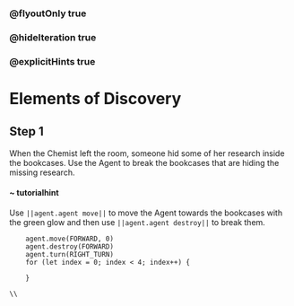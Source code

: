 ### @flyoutOnly true
### @hideIteration true
### @explicitHints true

# Elements of Discovery

## Step 1
When the Chemist left the room, someone hid some of her research inside the bookcases. Use the Agent to break the bookcases that are hiding the missing research.


#### ~ tutorialhint 
Use ``||agent.agent move||`` to move the Agent towards the bookcases with the green glow and then use ``||agent.agent destroy||`` to break them.

```ghost
    agent.move(FORWARD, 0)
    agent.destroy(FORWARD)
    agent.turn(RIGHT_TURN)
    for (let index = 0; index < 4; index++) {
    	
    }
```
```template
\\
```
```package
```
